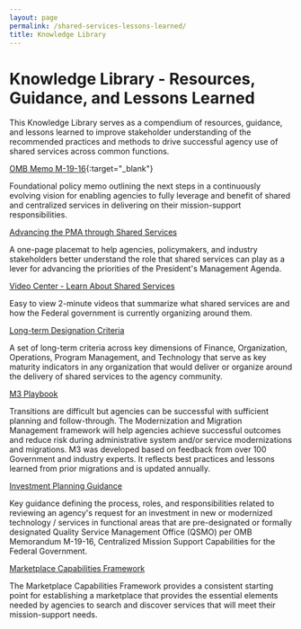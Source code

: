 ```yaml
---
layout: page
permalink: /shared-services-lessons-learned/
title: Knowledge Library
---
```


<h1 class="text-align font-sans-lg"> Knowledge Library - Resources, Guidance, and Lessons Learned</h1>

<p>This Knowledge Library serves as a compendium of resources, guidance, and lessons learned to improve stakeholder understanding of the recommended practices and methods to drive successful agency use of shared services across common functions.</p>

[OMB Memo M-19-16](https://www.whitehouse.gov/wp-content/uploads/2019/04/M-19-16.pdf){:target="_blank"}
<p>Foundational policy memo outlining the next steps in a continuously evolving vision for enabling agencies to fully leverage and benefit of shared and centralized services in delivering on their mission-support responsibilities.</p>

[Advancing the PMA through Shared Services](https://ussm.gsa.gov/assets/files/PMA%20Placemat.pdf)
<p>A one-page placemat to help agencies, policymakers, and industry stakeholders better understand the role that shared services can play as a lever for advancing the priorities of the President's Management Agenda.</p>

[Video Center - Learn About Shared Services](https://ussm.gsa.gov/video-center/)
<p>Easy to view 2-minute videos that summarize what shared services are and how the Federal government is currently organizing around them.</p>

[Long-term Designation Criteria](https://ussm.gsa.gov/assets/files/QSMO-Long-term-Designation-Criteria.pdf)
<p>A set of long-term criteria across key dimensions of Finance, Organization, Operations, Program Management, and Technology that serve as key maturity indicators in any organization that would deliver or organize around the delivery of shared services to the agency community.</p>

[M3 Playbook](https://ussm.gsa.gov/m3/)
<p>Transitions are difficult but agencies can be successful with sufficient planning and follow-through. The Modernization and Migration Management framework will help agencies achieve successful outcomes and reduce risk during administrative system and/or service modernizations and migrations.  M3 was developed based on feedback from over 100 Government and industry experts.  It reflects best practices and lessons learned from prior migrations and is updated annually.</p>

[Investment Planning Guidance](https://ussm.gsa.gov/assets/files/Investment-Planning-Guidance-March%202021.pdf)
<p>Key guidance defining the process, roles, and responsibilities related to reviewing an agency's request for an investment in new or modernized technology / services in functional areas that are pre-designated or formally designated Quality Service Management Office (QSMO) per OMB Memorandum M-19-16, Centralized Mission Support Capabilities for the Federal Government.</p>

[Marketplace Capabilities Framework](https://ussm.gsa.gov/assets/files/Marketplace%20Capabilities%20Framework_Deliverable.pdf)
<p>The Marketplace Capabilities Framework provides a consistent starting point for establishing a marketplace that provides the essential elements needed by agencies to search and discover services that will meet their mission-support needs.</p>
